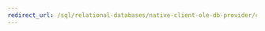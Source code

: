 ```yaml
---
redirect_url: /sql/relational-databases/native-client-ole-db-provider/creating-a-sql-server-native-client-ole-db-provider-application?toc=%2fsql%2frelational-databases%2fnative-client-ole-db-provider%2ftoc.json
---
```

